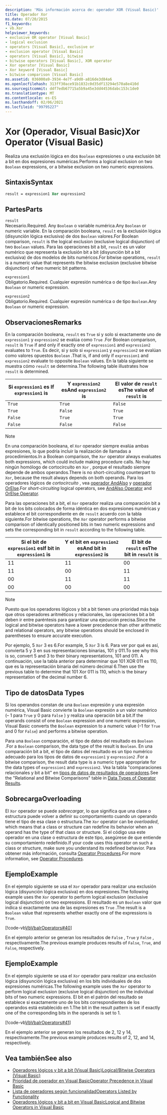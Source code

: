 ```yaml
---
description: 'Más información acerca de: operador XOR (Visual Basic)'
title: Operador Xor
ms.date: 07/20/2015
f1_keywords:
- vb.Xor
helpviewer_keywords:
- exclusive OR operator [Visual Basic]
- logical exclusion
- operators [Visual Basic], exclusive or
- exclusion operator [Visual Basic]
- operators [Visual Basic], bitwise
- bitwise operators [Visual Basic], XOR operator
- Xor operator [Visual Basic]
- Xor keyword [Visual Basic]
- bitwise comparison [Visual Basic]
ms.assetid: 036000a9-3934-4e7f-a9d0-a816de3d84a6
ms.openlocfilehash: 313ff30ace91b1832c0d35df13294e570a8e410d
ms.sourcegitcommit: ddf7edb67715a5b9a45e3dd44536dabc153c1de0
ms.translationtype: MT
ms.contentlocale: es-ES
ms.lasthandoff: 02/06/2021
ms.locfileid: "99795227"
---
```

# <a name="xor-operator-visual-basic"></a><span data-ttu-id="4e7d3-103">Xor (Operador, Visual Basic)</span><span class="sxs-lookup"><span data-stu-id="4e7d3-103">Xor Operator (Visual Basic)</span></span>

<span data-ttu-id="4e7d3-104">Realiza una exclusión lógica en dos `Boolean` expresiones o una exclusión bit a bit en dos expresiones numéricas.</span><span class="sxs-lookup"><span data-stu-id="4e7d3-104">Performs a logical exclusion on two `Boolean` expressions, or a bitwise exclusion on two numeric expressions.</span></span>  
  
## <a name="syntax"></a><span data-ttu-id="4e7d3-105">Sintaxis</span><span class="sxs-lookup"><span data-stu-id="4e7d3-105">Syntax</span></span>  
  
```vb  
result = expression1 Xor expression2  
```  
  
## <a name="parts"></a><span data-ttu-id="4e7d3-106">Partes</span><span class="sxs-lookup"><span data-stu-id="4e7d3-106">Parts</span></span>  

 `result`  
 <span data-ttu-id="4e7d3-107">Necesario.</span><span class="sxs-lookup"><span data-stu-id="4e7d3-107">Required.</span></span> <span data-ttu-id="4e7d3-108">Any `Boolean` o variable numérica.</span><span class="sxs-lookup"><span data-stu-id="4e7d3-108">Any `Boolean` or numeric variable.</span></span> <span data-ttu-id="4e7d3-109">En la comparación booleana, `result` es la exclusión lógica (disyunción lógica exclusiva) de dos `Boolean` valores.</span><span class="sxs-lookup"><span data-stu-id="4e7d3-109">For Boolean comparison, `result` is the logical exclusion (exclusive logical disjunction) of two `Boolean` values.</span></span> <span data-ttu-id="4e7d3-110">Para las operaciones bit a bit, `result` es un valor numérico que representa la exclusión bit a bit (disyunción bit a bit exclusiva) de dos modelos de bits numéricos.</span><span class="sxs-lookup"><span data-stu-id="4e7d3-110">For bitwise operations, `result` is a numeric value that represents the bitwise exclusion (exclusive bitwise disjunction) of two numeric bit patterns.</span></span>  
  
 `expression1`  
 <span data-ttu-id="4e7d3-111">Obligatorio.</span><span class="sxs-lookup"><span data-stu-id="4e7d3-111">Required.</span></span> <span data-ttu-id="4e7d3-112">Cualquier expresión numérica o de tipo `Boolean`.</span><span class="sxs-lookup"><span data-stu-id="4e7d3-112">Any `Boolean` or numeric expression.</span></span>  
  
 `expression2`  
 <span data-ttu-id="4e7d3-113">Obligatorio.</span><span class="sxs-lookup"><span data-stu-id="4e7d3-113">Required.</span></span> <span data-ttu-id="4e7d3-114">Cualquier expresión numérica o de tipo `Boolean`.</span><span class="sxs-lookup"><span data-stu-id="4e7d3-114">Any `Boolean` or numeric expression.</span></span>  
  
## <a name="remarks"></a><span data-ttu-id="4e7d3-115">Observaciones</span><span class="sxs-lookup"><span data-stu-id="4e7d3-115">Remarks</span></span>  

 <span data-ttu-id="4e7d3-116">En la comparación booleana, `result` es `True` si y solo si exactamente uno de `expression1` y `expression2` se evalúa como `True` .</span><span class="sxs-lookup"><span data-stu-id="4e7d3-116">For Boolean comparison, `result` is `True` if and only if exactly one of `expression1` and `expression2` evaluates to `True`.</span></span> <span data-ttu-id="4e7d3-117">Es decir, si y solo si `expression1` y `expression2` se evalúan como valores opuestos `Boolean` .</span><span class="sxs-lookup"><span data-stu-id="4e7d3-117">That is, if and only if `expression1` and `expression2` evaluate to opposite `Boolean` values.</span></span> <span data-ttu-id="4e7d3-118">En la tabla siguiente se muestra cómo `result` se determina.</span><span class="sxs-lookup"><span data-stu-id="4e7d3-118">The following table illustrates how `result` is determined.</span></span>  
  
|<span data-ttu-id="4e7d3-119">Si `expression1` es </span><span class="sxs-lookup"><span data-stu-id="4e7d3-119">If `expression1` is</span></span>|<span data-ttu-id="4e7d3-120">Y `expression2` es</span><span class="sxs-lookup"><span data-stu-id="4e7d3-120">And `expression2` is</span></span>|<span data-ttu-id="4e7d3-121">El valor de `result` es</span><span class="sxs-lookup"><span data-stu-id="4e7d3-121">The value of `result` is</span></span>|  
|-------------------------|--------------------------|------------------------------|  
|`True`|`True`|`False`|  
|`True`|`False`|`True`|  
|`False`|`True`|`True`|  
|`False`|`False`|`False`|  
  
> [!NOTE]
> <span data-ttu-id="4e7d3-122">En una comparación booleana, el `Xor` operador siempre evalúa ambas expresiones, lo que podría incluir la realización de llamadas a procedimientos.</span><span class="sxs-lookup"><span data-stu-id="4e7d3-122">In a Boolean comparison, the `Xor` operator always evaluates both expressions, which could include making procedure calls.</span></span> <span data-ttu-id="4e7d3-123">No hay ningún homólogo de cortocircuito en `Xor` , porque el resultado siempre depende de ambos operandos.</span><span class="sxs-lookup"><span data-stu-id="4e7d3-123">There is no short-circuiting counterpart to `Xor`, because the result always depends on both operands.</span></span> <span data-ttu-id="4e7d3-124">Para los operadores lógicos de *cortocircuito* , vea [operador AndAlso](andalso-operator.md) y [operador OrElse](orelse-operator.md).</span><span class="sxs-lookup"><span data-stu-id="4e7d3-124">For *short-circuiting* logical operators, see [AndAlso Operator](andalso-operator.md) and [OrElse Operator](orelse-operator.md).</span></span>  
  
 <span data-ttu-id="4e7d3-125">Para las operaciones bit a bit, el `Xor` operador realiza una comparación bit a bit de los bits colocados de forma idéntica en dos expresiones numéricas y establece el bit correspondiente en de `result` acuerdo con la tabla siguiente.</span><span class="sxs-lookup"><span data-stu-id="4e7d3-125">For bitwise operations, the `Xor` operator performs a bitwise comparison of identically positioned bits in two numeric expressions and sets the corresponding bit in `result` according to the following table.</span></span>  
  
|<span data-ttu-id="4e7d3-126">Si el bit de `expression1` es</span><span class="sxs-lookup"><span data-stu-id="4e7d3-126">If bit in `expression1` is</span></span>|<span data-ttu-id="4e7d3-127">Y el bit en `expression2` es</span><span class="sxs-lookup"><span data-stu-id="4e7d3-127">And bit in `expression2` is</span></span>|<span data-ttu-id="4e7d3-128">El bit de `result` es</span><span class="sxs-lookup"><span data-stu-id="4e7d3-128">The bit in `result` is</span></span>|  
|--------------------------------|---------------------------------|----------------------------|  
|<span data-ttu-id="4e7d3-129">1</span><span class="sxs-lookup"><span data-stu-id="4e7d3-129">1</span></span>|<span data-ttu-id="4e7d3-130">1</span><span class="sxs-lookup"><span data-stu-id="4e7d3-130">1</span></span>|<span data-ttu-id="4e7d3-131">0</span><span class="sxs-lookup"><span data-stu-id="4e7d3-131">0</span></span>|  
|<span data-ttu-id="4e7d3-132">1</span><span class="sxs-lookup"><span data-stu-id="4e7d3-132">1</span></span>|<span data-ttu-id="4e7d3-133">0</span><span class="sxs-lookup"><span data-stu-id="4e7d3-133">0</span></span>|<span data-ttu-id="4e7d3-134">1</span><span class="sxs-lookup"><span data-stu-id="4e7d3-134">1</span></span>|  
|<span data-ttu-id="4e7d3-135">0</span><span class="sxs-lookup"><span data-stu-id="4e7d3-135">0</span></span>|<span data-ttu-id="4e7d3-136">1</span><span class="sxs-lookup"><span data-stu-id="4e7d3-136">1</span></span>|<span data-ttu-id="4e7d3-137">1</span><span class="sxs-lookup"><span data-stu-id="4e7d3-137">1</span></span>|  
|<span data-ttu-id="4e7d3-138">0</span><span class="sxs-lookup"><span data-stu-id="4e7d3-138">0</span></span>|<span data-ttu-id="4e7d3-139">0</span><span class="sxs-lookup"><span data-stu-id="4e7d3-139">0</span></span>|<span data-ttu-id="4e7d3-140">0</span><span class="sxs-lookup"><span data-stu-id="4e7d3-140">0</span></span>|  
  
> [!NOTE]
> <span data-ttu-id="4e7d3-141">Puesto que los operadores lógicos y bit a bit tienen una prioridad más baja que otros operadores aritméticos y relacionales, las operaciones bit a bit deben ir entre paréntesis para garantizar una ejecución precisa.</span><span class="sxs-lookup"><span data-stu-id="4e7d3-141">Since the logical and bitwise operators have a lower precedence than other arithmetic and relational operators, any bitwise operations should be enclosed in parentheses to ensure accurate execution.</span></span>  
  
 <span data-ttu-id="4e7d3-142">Por ejemplo, 5 `Xor` 3 es 6.</span><span class="sxs-lookup"><span data-stu-id="4e7d3-142">For example, 5 `Xor` 3 is 6.</span></span> <span data-ttu-id="4e7d3-143">Para ver por qué es así, convierta 5 y 3 en sus representaciones binarias, 101 y 011.</span><span class="sxs-lookup"><span data-stu-id="4e7d3-143">To see why this is so, convert 5 and 3 to their binary representations, 101 and 011.</span></span> <span data-ttu-id="4e7d3-144">A continuación, use la tabla anterior para determinar que 101 XOR 011 es 110, que es la representación binaria del número decimal 6.</span><span class="sxs-lookup"><span data-stu-id="4e7d3-144">Then use the previous table to determine that 101 Xor 011 is 110, which is the binary representation of the decimal number 6.</span></span>  
  
## <a name="data-types"></a><span data-ttu-id="4e7d3-145">Tipo de datos</span><span class="sxs-lookup"><span data-stu-id="4e7d3-145">Data Types</span></span>  

 <span data-ttu-id="4e7d3-146">Si los operandos constan de una `Boolean` expresión y una expresión numérica, Visual Basic convierte la `Boolean` expresión a un valor numérico (– 1 para `True` y 0 para `False` ) y realiza una operación bit a bit.</span><span class="sxs-lookup"><span data-stu-id="4e7d3-146">If the operands consist of one `Boolean` expression and one numeric expression, Visual Basic converts the `Boolean` expression to a numeric value (–1 for `True` and 0 for `False`) and performs a bitwise operation.</span></span>  
  
 <span data-ttu-id="4e7d3-147">Para una `Boolean` comparación, el tipo de datos del resultado es `Boolean` .</span><span class="sxs-lookup"><span data-stu-id="4e7d3-147">For a `Boolean` comparison, the data type of the result is `Boolean`.</span></span> <span data-ttu-id="4e7d3-148">En una comparación bit a bit, el tipo de datos del resultado es un tipo numérico adecuado para los tipos de datos de `expression1` y `expression2` .</span><span class="sxs-lookup"><span data-stu-id="4e7d3-148">For a bitwise comparison, the result data type is a numeric type appropriate for the data types of `expression1` and `expression2`.</span></span> <span data-ttu-id="4e7d3-149">Vea la tabla "comparaciones relacionales y bit a bit" en [tipos de datos de resultados de operadores](data-types-of-operator-results.md).</span><span class="sxs-lookup"><span data-stu-id="4e7d3-149">See the "Relational and Bitwise Comparisons" table in [Data Types of Operator Results](data-types-of-operator-results.md).</span></span>  
  
## <a name="overloading"></a><span data-ttu-id="4e7d3-150">Sobrecarga</span><span class="sxs-lookup"><span data-stu-id="4e7d3-150">Overloading</span></span>  

 <span data-ttu-id="4e7d3-151">El `Xor` operador se puede *sobrecargar*, lo que significa que una clase o estructura puede volver a definir su comportamiento cuando un operando tiene el tipo de esa clase o estructura.</span><span class="sxs-lookup"><span data-stu-id="4e7d3-151">The `Xor` operator can be *overloaded*, which means that a class or structure can redefine its behavior when an operand has the type of that class or structure.</span></span> <span data-ttu-id="4e7d3-152">Si el código usa este operador en una clase o estructura de este tipo, asegúrese de que entiende su comportamiento redefinido.</span><span class="sxs-lookup"><span data-stu-id="4e7d3-152">If your code uses this operator on such a class or structure, make sure you understand its redefined behavior.</span></span> <span data-ttu-id="4e7d3-153">Para obtener más información, consulta [Operator Procedures](../../programming-guide/language-features/procedures/operator-procedures.md).</span><span class="sxs-lookup"><span data-stu-id="4e7d3-153">For more information, see [Operator Procedures](../../programming-guide/language-features/procedures/operator-procedures.md).</span></span>  
  
## <a name="example"></a><span data-ttu-id="4e7d3-154">Ejemplo</span><span class="sxs-lookup"><span data-stu-id="4e7d3-154">Example</span></span>  

 <span data-ttu-id="4e7d3-155">En el ejemplo siguiente se usa el `Xor` operador para realizar una exclusión lógica (disyunción lógica exclusiva) en dos expresiones.</span><span class="sxs-lookup"><span data-stu-id="4e7d3-155">The following example uses the `Xor` operator to perform logical exclusion (exclusive logical disjunction) on two expressions.</span></span> <span data-ttu-id="4e7d3-156">El resultado es un `Boolean` valor que indica si exactamente una de las expresiones es `True` .</span><span class="sxs-lookup"><span data-stu-id="4e7d3-156">The result is a `Boolean` value that represents whether exactly one of the expressions is `True`.</span></span>  
  
 [!code-vb[VbVbalrOperators#40](~/samples/snippets/visualbasic/VS_Snippets_VBCSharp/VbVbalrOperators/VB/Class1.vb#40)]  
  
 <span data-ttu-id="4e7d3-157">En el ejemplo anterior se generan los resultados de `False` , `True` y `False` , respectivamente.</span><span class="sxs-lookup"><span data-stu-id="4e7d3-157">The previous example produces results of `False`, `True`, and `False`, respectively.</span></span>  
  
## <a name="example"></a><span data-ttu-id="4e7d3-158">Ejemplo</span><span class="sxs-lookup"><span data-stu-id="4e7d3-158">Example</span></span>  

 <span data-ttu-id="4e7d3-159">En el ejemplo siguiente se usa el `Xor` operador para realizar una exclusión lógica (disyunción lógica exclusiva) en los bits individuales de dos expresiones numéricas.</span><span class="sxs-lookup"><span data-stu-id="4e7d3-159">The following example uses the `Xor` operator to perform logical exclusion (exclusive logical disjunction) on the individual bits of two numeric expressions.</span></span> <span data-ttu-id="4e7d3-160">El bit en el patrón del resultado se establece si exactamente uno de los bits correspondientes de los operandos está establecido en 1.</span><span class="sxs-lookup"><span data-stu-id="4e7d3-160">The bit in the result pattern is set if exactly one of the corresponding bits in the operands is set to 1.</span></span>  
  
 [!code-vb[VbVbalrOperators#41](~/samples/snippets/visualbasic/VS_Snippets_VBCSharp/VbVbalrOperators/VB/Class1.vb#41)]  
  
 <span data-ttu-id="4e7d3-161">En el ejemplo anterior se generan los resultados de 2, 12 y 14, respectivamente.</span><span class="sxs-lookup"><span data-stu-id="4e7d3-161">The previous example produces results of 2, 12, and 14, respectively.</span></span>  
  
## <a name="see-also"></a><span data-ttu-id="4e7d3-162">Vea también</span><span class="sxs-lookup"><span data-stu-id="4e7d3-162">See also</span></span>

- [<span data-ttu-id="4e7d3-163">Operadores lógicos y bit a bit (Visual Basic)</span><span class="sxs-lookup"><span data-stu-id="4e7d3-163">Logical/Bitwise Operators (Visual Basic)</span></span>](logical-bitwise-operators.md)
- [<span data-ttu-id="4e7d3-164">Prioridad de operador en Visual Basic</span><span class="sxs-lookup"><span data-stu-id="4e7d3-164">Operator Precedence in Visual Basic</span></span>](operator-precedence.md)
- [<span data-ttu-id="4e7d3-165">Lista de operadores según funcionalidad</span><span class="sxs-lookup"><span data-stu-id="4e7d3-165">Operators Listed by Functionality</span></span>](operators-listed-by-functionality.md)
- [<span data-ttu-id="4e7d3-166">Operadores lógicos y bit a bit en Visual Basic</span><span class="sxs-lookup"><span data-stu-id="4e7d3-166">Logical and Bitwise Operators in Visual Basic</span></span>](../../programming-guide/language-features/operators-and-expressions/logical-and-bitwise-operators.md)
